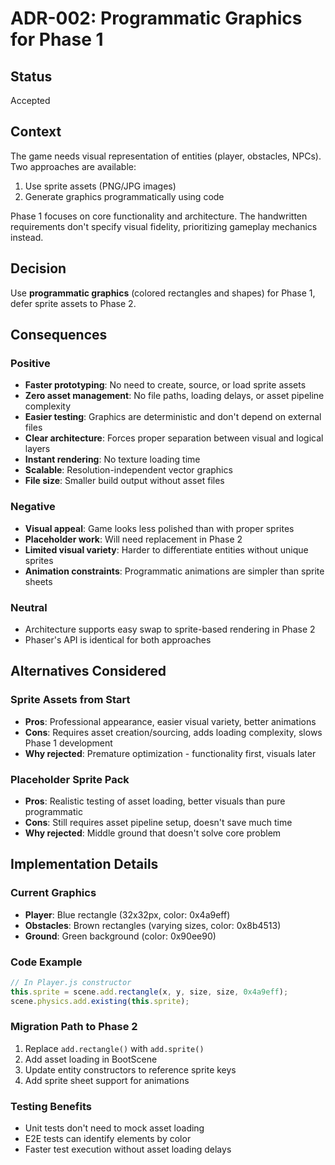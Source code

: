 # ADR-002: Programmatic Graphics for Phase 1

## Status
Accepted

## Context
The game needs visual representation of entities (player, obstacles, NPCs). Two approaches are available:
1. Use sprite assets (PNG/JPG images)
2. Generate graphics programmatically using code

Phase 1 focuses on core functionality and architecture. The handwritten requirements don't specify visual fidelity, prioritizing gameplay mechanics instead.

## Decision
Use **programmatic graphics** (colored rectangles and shapes) for Phase 1, defer sprite assets to Phase 2.

## Consequences

### Positive
- **Faster prototyping**: No need to create, source, or load sprite assets
- **Zero asset management**: No file paths, loading delays, or asset pipeline complexity
- **Easier testing**: Graphics are deterministic and don't depend on external files
- **Clear architecture**: Forces proper separation between visual and logical layers
- **Instant rendering**: No texture loading time
- **Scalable**: Resolution-independent vector graphics
- **File size**: Smaller build output without asset files

### Negative
- **Visual appeal**: Game looks less polished than with proper sprites
- **Placeholder work**: Will need replacement in Phase 2
- **Limited visual variety**: Harder to differentiate entities without unique sprites
- **Animation constraints**: Programmatic animations are simpler than sprite sheets

### Neutral
- Architecture supports easy swap to sprite-based rendering in Phase 2
- Phaser's API is identical for both approaches

## Alternatives Considered

### Sprite Assets from Start
- **Pros**: Professional appearance, easier visual variety, better animations
- **Cons**: Requires asset creation/sourcing, adds loading complexity, slows Phase 1 development
- **Why rejected**: Premature optimization - functionality first, visuals later

### Placeholder Sprite Pack
- **Pros**: Realistic testing of asset loading, better visuals than pure programmatic
- **Cons**: Still requires asset pipeline setup, doesn't save much time
- **Why rejected**: Middle ground that doesn't solve core problem

## Implementation Details

### Current Graphics
- **Player**: Blue rectangle (32x32px, color: 0x4a9eff)
- **Obstacles**: Brown rectangles (varying sizes, color: 0x8b4513)
- **Ground**: Green background (color: 0x90ee90)

### Code Example
```javascript
// In Player.js constructor
this.sprite = scene.add.rectangle(x, y, size, size, 0x4a9eff);
scene.physics.add.existing(this.sprite);
```

### Migration Path to Phase 2
1. Replace `add.rectangle()` with `add.sprite()`
2. Add asset loading in BootScene
3. Update entity constructors to reference sprite keys
4. Add sprite sheet support for animations

### Testing Benefits
- Unit tests don't need to mock asset loading
- E2E tests can identify elements by color
- Faster test execution without asset loading delays
